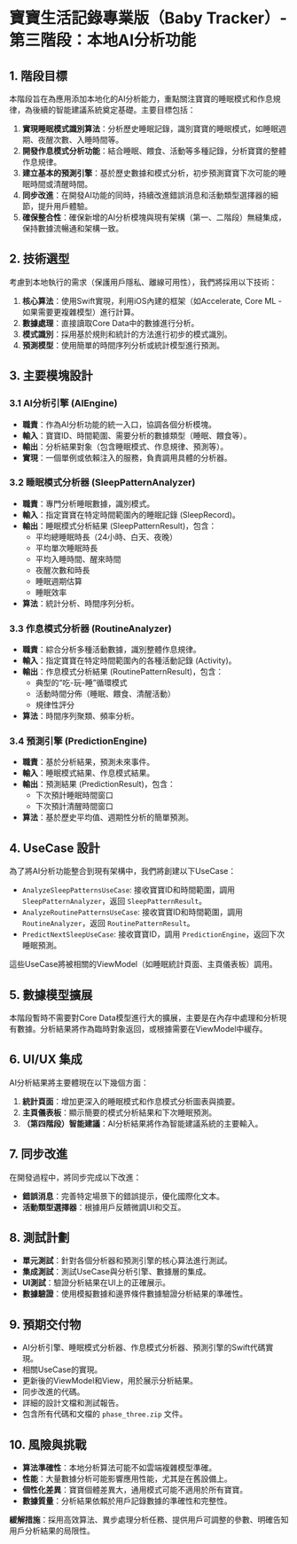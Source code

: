 # 寶寶生活記錄專業版（Baby Tracker）- 第三階段：本地AI分析功能

## 1. 階段目標

本階段旨在為應用添加本地化的AI分析能力，重點關注寶寶的睡眠模式和作息規律，為後續的智能建議系統奠定基礎。主要目標包括：

1.  **實現睡眠模式識別算法**：分析歷史睡眠記錄，識別寶寶的睡眠模式，如睡眠週期、夜醒次數、入睡時間等。
2.  **開發作息模式分析功能**：結合睡眠、餵食、活動等多種記錄，分析寶寶的整體作息規律。
3.  **建立基本的預測引擎**：基於歷史數據和模式分析，初步預測寶寶下次可能的睡眠時間或清醒時間。
4.  **同步改進**：在開發AI功能的同時，持續改進錯誤消息和活動類型選擇器的細節，提升用戶體驗。
5.  **確保整合性**：確保新增的AI分析模塊與現有架構（第一、二階段）無縫集成，保持數據流暢通和架構一致。

## 2. 技術選型

考慮到本地執行的需求（保護用戶隱私、離線可用性），我們將採用以下技術：

1.  **核心算法**：使用Swift實現，利用iOS內建的框架（如Accelerate, Core ML - 如果需要更複雜模型）進行計算。
2.  **數據處理**：直接讀取Core Data中的數據進行分析。
3.  **模式識別**：採用基於規則和統計的方法進行初步的模式識別。
4.  **預測模型**：使用簡單的時間序列分析或統計模型進行預測。

## 3. 主要模塊設計

### 3.1 AI分析引擎 (AIEngine)

-   **職責**：作為AI分析功能的統一入口，協調各個分析模塊。
-   **輸入**：寶寶ID、時間範圍、需要分析的數據類型（睡眠、餵食等）。
-   **輸出**：分析結果對象（包含睡眠模式、作息規律、預測等）。
-   **實現**：一個單例或依賴注入的服務，負責調用具體的分析器。

### 3.2 睡眠模式分析器 (SleepPatternAnalyzer)

-   **職責**：專門分析睡眠數據，識別模式。
-   **輸入**：指定寶寶在特定時間範圍內的睡眠記錄 (SleepRecord)。
-   **輸出**：睡眠模式分析結果 (SleepPatternResult)，包含：
    -   平均總睡眠時長（24小時、白天、夜晚）
    -   平均單次睡眠時長
    -   平均入睡時間、醒來時間
    -   夜醒次數和時長
    -   睡眠週期估算
    -   睡眠效率
-   **算法**：統計分析、時間序列分析。

### 3.3 作息模式分析器 (RoutineAnalyzer)

-   **職責**：綜合分析多種活動數據，識別整體作息規律。
-   **輸入**：指定寶寶在特定時間範圍內的各種活動記錄 (Activity)。
-   **輸出**：作息模式分析結果 (RoutinePatternResult)，包含：
    -   典型的“吃-玩-睡”循環模式
    -   活動時間分佈（睡眠、餵食、清醒活動）
    -   規律性評分
-   **算法**：時間序列聚類、頻率分析。

### 3.4 預測引擎 (PredictionEngine)

-   **職責**：基於分析結果，預測未來事件。
-   **輸入**：睡眠模式結果、作息模式結果。
-   **輸出**：預測結果 (PredictionResult)，包含：
    -   下次預計睡眠時間窗口
    -   下次預計清醒時間窗口
-   **算法**：基於歷史平均值、週期性分析的簡單預測。

## 4. UseCase 設計

為了將AI分析功能整合到現有架構中，我們將創建以下UseCase：

-   `AnalyzeSleepPatternsUseCase`: 接收寶寶ID和時間範圍，調用 `SleepPatternAnalyzer`，返回 `SleepPatternResult`。
-   `AnalyzeRoutinePatternsUseCase`: 接收寶寶ID和時間範圍，調用 `RoutineAnalyzer`，返回 `RoutinePatternResult`。
-   `PredictNextSleepUseCase`: 接收寶寶ID，調用 `PredictionEngine`，返回下次睡眠預測。

這些UseCase將被相關的ViewModel（如睡眠統計頁面、主頁儀表板）調用。

## 5. 數據模型擴展

本階段暫時不需要對Core Data模型進行大的擴展，主要是在內存中處理和分析現有數據。分析結果將作為臨時對象返回，或根據需要在ViewModel中緩存。

## 6. UI/UX 集成

AI分析結果將主要體現在以下幾個方面：

1.  **統計頁面**：增加更深入的睡眠模式和作息模式分析圖表與摘要。
2.  **主頁儀表板**：顯示簡要的模式分析結果和下次睡眠預測。
3.  **（第四階段）智能建議**：AI分析結果將作為智能建議系統的主要輸入。

## 7. 同步改進

在開發過程中，將同步完成以下改進：

-   **錯誤消息**：完善特定場景下的錯誤提示，優化國際化文本。
-   **活動類型選擇器**：根據用戶反饋微調UI和交互。

## 8. 測試計劃

-   **單元測試**：針對各個分析器和預測引擎的核心算法進行測試。
-   **集成測試**：測試UseCase與分析引擎、數據層的集成。
-   **UI測試**：驗證分析結果在UI上的正確展示。
-   **數據驗證**：使用模擬數據和邊界條件數據驗證分析結果的準確性。

## 9. 預期交付物

-   AI分析引擎、睡眠模式分析器、作息模式分析器、預測引擎的Swift代碼實現。
-   相關UseCase的實現。
-   更新後的ViewModel和View，用於展示分析結果。
-   同步改進的代碼。
-   詳細的設計文檔和測試報告。
-   包含所有代碼和文檔的 `phase_three.zip` 文件。

## 10. 風險與挑戰

-   **算法準確性**：本地分析算法可能不如雲端複雜模型準確。
-   **性能**：大量數據分析可能影響應用性能，尤其是在舊設備上。
-   **個性化差異**：寶寶個體差異大，通用模式可能不適用於所有寶寶。
-   **數據質量**：分析結果依賴於用戶記錄數據的準確性和完整性。

**緩解措施**：採用高效算法、異步處理分析任務、提供用戶可調整的參數、明確告知用戶分析結果的局限性。
